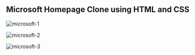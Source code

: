 ## Microsoft Homepage Clone using HTML and CSS

![microsoft-1](https://user-images.githubusercontent.com/26345498/103767144-2d62c780-5031-11eb-96b6-c9a925efef20.png)

![microsoft-2](https://user-images.githubusercontent.com/26345498/103767150-2fc52180-5031-11eb-9058-b0739a4b2487.png)

![microsoft-3](https://user-images.githubusercontent.com/26345498/103767153-318ee500-5031-11eb-8bb5-a6c1e334add4.png)
